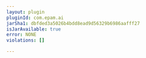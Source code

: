 ```yaml
---
layout: plugin
pluginId: com.epam.ai
jarSha1: dbfded3a5026b4bdd8ead9d56329b6986aafff27
isJarAvailable: true
error: NONE
violations: []

---
```

